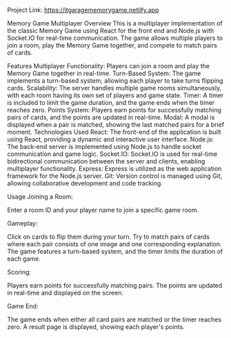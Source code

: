 Project Link: https://itgaragememorygame.netlify.app

Memory Game Multiplayer
Overview
This is a multiplayer implementation of the classic Memory Game using React for the front end and Node.js with Socket.IO for real-time communication. The game allows multiple players to join a room, play the Memory Game together, and compete to match pairs of cards.

Features
Multiplayer Functionality: Players can join a room and play the Memory Game together in real-time.
Turn-Based System: The game implements a turn-based system, allowing each player to take turns flipping cards.
Scalability: The server handles multiple game rooms simultaneously, with each room having its own set of players and game state.
Timer: A timer is included to limit the game duration, and the game ends when the timer reaches zero.
Points System: Players earn points for successfully matching pairs of cards, and the points are updated in real-time.
Modal: A modal is displayed when a pair is matched, showing the last matched pairs for a brief moment.
Technologies Used
React: The front-end of the application is built using React, providing a dynamic and interactive user interface.
Node.js: The back-end server is implemented using Node.js to handle socket communication and game logic.
Socket.IO: Socket.IO is used for real-time bidirectional communication between the server and clients, enabling multiplayer functionality.
Express: Express is utilized as the web application framework for the Node.js server.
Git: Version control is managed using Git, allowing collaborative development and code tracking.

Usage
Joining a Room:

Enter a room ID and your player name to join a specific game room.

Gameplay:

Click on cards to flip them during your turn.
Try to match pairs of cards where each pair consists of one image and one corresponding explanation.
The game features a turn-based system, and the timer limits the duration of each game.

Scoring:

Players earn points for successfully matching pairs.
The points are updated in real-time and displayed on the screen.

Game End:

The game ends when either all card pairs are matched or the timer reaches zero.
A result page is displayed, showing each player's points.
